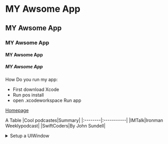 # MY Awsome App
## MY Awsome App
### MY Awsome App
#### MY Awsome App
##### MY Awsome App

How Do you run my app: 
* First download Xcode
* Run pos install
* open .xcodeworkspace
Run app

[Homepage](http://google.com/)

A Table
|Cool podcastes|Summary|
|:--------|:-----------|
|IMTalk|Ironman Weeklypodcast|
|SwiftCoders|By John Sundell|
<details>
  <summary>Setup a UIWindow</summary>
  
  ```swift
  window = UIWindow...
  
  ```


<p align="center">
<img src="https://www.gettyimages.com/resources/embed">
  
  
  
  

